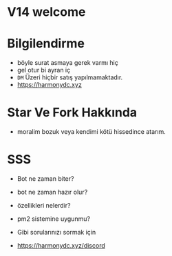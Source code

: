 # V14 welcome


# Bilgilendirme

- böyle surat asmaya gerek varmı hiç
- gel otur bi ayran iç
- `DM` Üzeri hiçbir satış yapılmamaktadır.
- https://harmonydc.xyz


# Star Ve Fork Hakkında

- moralim bozuk veya kendimi kötü hissedince atarım.

# SSS


- Bot ne zaman biter?
- bot ne zaman hazır olur?
- özellikleri nelerdir?
- pm2 sistemine uygunmu?


- Gibi sorularınızı sormak için 

- https://harmonydc.xyz/discord

